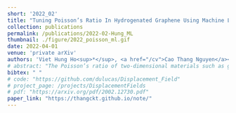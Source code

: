 ```yaml
---
short: '2022_02'
title: "Tuning Poisson’s Ratio In Hydrogenated Graphene Using Machine Learning"
collection: publications
permalink: /publications/2022-02-Hung_ML
thumbnail: ./figure/2022_poisson_ml.gif
date: 2022-04-01
venue: 'private arXiv'
authors: 'Viet Hung Ho<sup>*</sup>, <a href="/cv">Cao Thang Nguyen</a><sup>*</sup>, Hoang D. Nguyen<sup>*</sup>, Hyun Suk Oh, Myoungsu Shin, Sung Youb Kim <br> <small><i>* equal contribution.</i></small>'
# abstract: "The Poisson’s ratio of two-dimensional materials such as graphene can be tailored by surface hydrogenation. The density and distribution of hydrogenation may significantly affect the Poisson’s ratio of the graphene structure. Therefore, optimization of the distribution of hydrogen is useful to achieve the structure with a targeted Poisson’s ratio. For this purpose, we developed an inverse design algorithm based on machine learning using the XGBoost method to reveal the relationship between the Poisson’s ratio and distribution of hydrogenation. Based on this relationship, we can optimize the hydrogenated graphene structure to have a low Poisson’s ratio. Instead of performing molecular dynamic simulations for all possible structures, we could find the optimal structures using the search algorithm and save significant computational resources. This algorithm could successfully discover structures with low Poisson’s ratios around −0.5 after only 1600 simulations in a large design space of approximately 5.2×106 possible configurations. Moreover, the optimal structures were found to exhibit excellent flexibility under compression of around −65% without failure. Our results demonstrate the applicability of machine learning to the efficient development of new metamaterials with desired properties."
bibtex: " "
# code: "https://github.com/dulucas/Displacement_Field"
# project_page: /projects/DisplacementFields
# pdf: "https://arxiv.org/pdf/2002.12730.pdf"
paper_link: "https://thangckt.github.io/note/"
---
```

